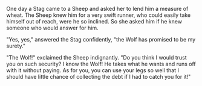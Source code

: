 One day a Stag came to a Sheep and asked her to lend him a
measure of wheat. The Sheep knew him for a very swift runner, who
could easily take himself out of reach, were he so inclined. So
she asked him if he knew someone who would answer for him.

"Yes, yes," answered the Stag confidently, "the Wolf has promised
to be my surety."

"The Wolf!" exclaimed the Sheep indignantly. "Do you think I
would trust you on such security? I know the Wolf! He takes what
he wants and runs off with it without paying. As for you, you can
use your legs so well that I should have little chance of
collecting the debt if I had to catch you for it!"
